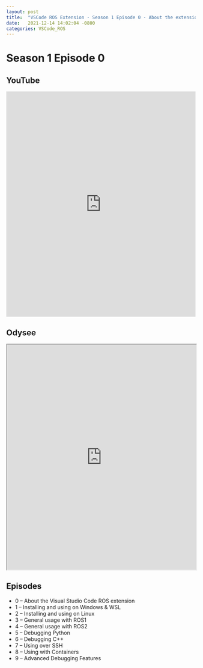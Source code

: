 ```yaml
---
layout: post
title:  "VSCode ROS Extension - Season 1 Episode 0 - About the extension"
date:   2021-12-14 14:02:04 -0800
categories: VSCode_ROS
---
```


# Season 1 Episode 0

## YouTube
<iframe width="100%" height="600" src="https://www.youtube.com/embed/PBbEhRf8QjE" title="YouTube video player" frameborder="0" allow="accelerometer; autoplay; clipboard-write; encrypted-media; gyroscope; picture-in-picture" allowfullscreen></iframe>

## Odysee
<iframe id="odysee-iframe" width="100%" height="600" src="https://odysee.com/$/embed/VSCodeS1E0/f4631972532538750161cf3cba123932e2dbb428?r=3DsbZDYU8eQYvumvF5KgKVwkqNS1eyMx" allowfullscreen></iframe>

## Episodes
* 0 – About the Visual Studio Code ROS extension
* 1 – Installing and using on Windows & WSL
* 2 – Installing and using on Linux
* 3 – General usage with ROS1
* 4 – General usage with ROS2
* 5 – Debugging Python
* 6 – Debugging C++
* 7 – Using over SSH
* 8 – Using with Containers
* 9 – Advanced Debugging Features

